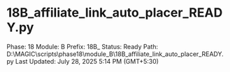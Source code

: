 # 18B_affiliate_link_auto_placer_READY.py

Phase: 18
Module: B
Prefix: 18B_
Status: Ready
Path: D:\MAGIC\scripts\phase18\module_B\18B_affiliate_link_auto_placer_READY.py
Last Updated: July 28, 2025 5:14 PM (GMT+5:30)

